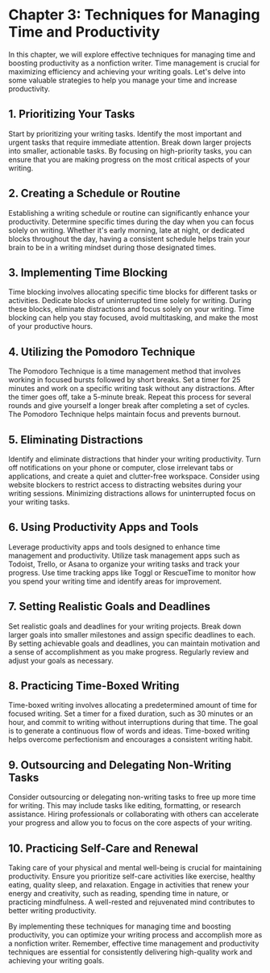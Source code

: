 Chapter 3: Techniques for Managing Time and Productivity
========================================================

In this chapter, we will explore effective techniques for managing time and boosting productivity as a nonfiction writer. Time management is crucial for maximizing efficiency and achieving your writing goals. Let's delve into some valuable strategies to help you manage your time and increase productivity.

**1. Prioritizing Your Tasks**
------------------------------

Start by prioritizing your writing tasks. Identify the most important and urgent tasks that require immediate attention. Break down larger projects into smaller, actionable tasks. By focusing on high-priority tasks, you can ensure that you are making progress on the most critical aspects of your writing.

**2. Creating a Schedule or Routine**
-------------------------------------

Establishing a writing schedule or routine can significantly enhance your productivity. Determine specific times during the day when you can focus solely on writing. Whether it's early morning, late at night, or dedicated blocks throughout the day, having a consistent schedule helps train your brain to be in a writing mindset during those designated times.

**3. Implementing Time Blocking**
---------------------------------

Time blocking involves allocating specific time blocks for different tasks or activities. Dedicate blocks of uninterrupted time solely for writing. During these blocks, eliminate distractions and focus solely on your writing. Time blocking can help you stay focused, avoid multitasking, and make the most of your productive hours.

**4. Utilizing the Pomodoro Technique**
---------------------------------------

The Pomodoro Technique is a time management method that involves working in focused bursts followed by short breaks. Set a timer for 25 minutes and work on a specific writing task without any distractions. After the timer goes off, take a 5-minute break. Repeat this process for several rounds and give yourself a longer break after completing a set of cycles. The Pomodoro Technique helps maintain focus and prevents burnout.

**5. Eliminating Distractions**
-------------------------------

Identify and eliminate distractions that hinder your writing productivity. Turn off notifications on your phone or computer, close irrelevant tabs or applications, and create a quiet and clutter-free workspace. Consider using website blockers to restrict access to distracting websites during your writing sessions. Minimizing distractions allows for uninterrupted focus on your writing tasks.

**6. Using Productivity Apps and Tools**
----------------------------------------

Leverage productivity apps and tools designed to enhance time management and productivity. Utilize task management apps such as Todoist, Trello, or Asana to organize your writing tasks and track your progress. Use time tracking apps like Toggl or RescueTime to monitor how you spend your writing time and identify areas for improvement.

**7. Setting Realistic Goals and Deadlines**
--------------------------------------------

Set realistic goals and deadlines for your writing projects. Break down larger goals into smaller milestones and assign specific deadlines to each. By setting achievable goals and deadlines, you can maintain motivation and a sense of accomplishment as you make progress. Regularly review and adjust your goals as necessary.

**8. Practicing Time-Boxed Writing**
------------------------------------

Time-boxed writing involves allocating a predetermined amount of time for focused writing. Set a timer for a fixed duration, such as 30 minutes or an hour, and commit to writing without interruptions during that time. The goal is to generate a continuous flow of words and ideas. Time-boxed writing helps overcome perfectionism and encourages a consistent writing habit.

**9. Outsourcing and Delegating Non-Writing Tasks**
---------------------------------------------------

Consider outsourcing or delegating non-writing tasks to free up more time for writing. This may include tasks like editing, formatting, or research assistance. Hiring professionals or collaborating with others can accelerate your progress and allow you to focus on the core aspects of your writing.

**10. Practicing Self-Care and Renewal**
----------------------------------------

Taking care of your physical and mental well-being is crucial for maintaining productivity. Ensure you prioritize self-care activities like exercise, healthy eating, quality sleep, and relaxation. Engage in activities that renew your energy and creativity, such as reading, spending time in nature, or practicing mindfulness. A well-rested and rejuvenated mind contributes to better writing productivity.

By implementing these techniques for managing time and boosting productivity, you can optimize your writing process and accomplish more as a nonfiction writer. Remember, effective time management and productivity techniques are essential for consistently delivering high-quality work and achieving your writing goals.
